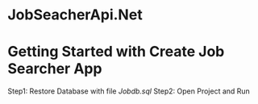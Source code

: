 # JobSeacherApi.Net
# Getting Started with Create Job Searcher App
  Step1: Restore Database with file *Jobdb.sql*
  Step2: Open Project and Run
